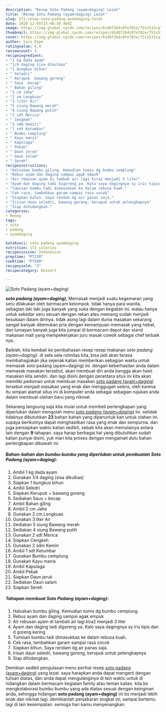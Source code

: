 ```yaml
---
description: "Resep Soto Padang (ayam+daging) Lezat"
title: "Resep Soto Padang (ayam+daging) Lezat"
slug: 271-resep-soto-padang-ayamdaging-lezat
date: 2020-12-05T23:48:59.404Z
image: https://img-global.cpcdn.com/recipes/61d0f2b4c0fe782e/751x532cq70/soto-padang-ayamdaging-foto-resep-utama.jpg
thumbnail: https://img-global.cpcdn.com/recipes/61d0f2b4c0fe782e/751x532cq70/soto-padang-ayamdaging-foto-resep-utama.jpg
cover: https://img-global.cpcdn.com/recipes/61d0f2b4c0fe782e/751x532cq70/soto-padang-ayamdaging-foto-resep-utama.jpg
author: Sara Pope
ratingvalue: 4.4
reviewcount: 3
recipeingredient:
- "1 kg dada ayam"
- "1/4 daging sisa dikulkas"
- "1 bungkus bihun"
- " Seledri"
- " Kerupuk  bawang goreng"
- " Saus  kecap"
- " Bahan giling"
- "2 cm Jahe"
- "2 cm Lengkuas"
- "3 liter Air"
- "5 siung Bawang merah"
- "4 siung Bawang putih"
- "2 sdt Merica"
- " Cengkeh"
- "2 sdm Kemiri"
- "1 sdt Ketumbar"
- " Bumbu cemplung"
- " Kayu manis"
- " Kapulaga"
- " Pekak"
- " Daun jeruk"
- " Daun salam"
- " Sereh"
recipeinstructions:
- "Haluskan bumbu giling. Kemudian tumis dg bumbu cemplung"
- "Rebus ayam dan daging sampai agak empuk"
- "Air rebusan ayam di tambah air lagi kira2 menjadi 3 liter"
- "Ayam dan daging tadi digoreng ya. Kalo saya dagingnya sy iris tipis dan d goreng kering"
- "Tumisan bumbu tadi dimasukkan ke dalam rebusa kuah."
- "Cek rasa, tambahkan garam sampai rasa cocok"
- "Siapkan bihun. Saya rendam dg air panas saja."
- "Irisan daun seledri, bawang goreng, kerupuk untuk pelengkapnya"
- "Siap dihidangkan."
categories:
- Resep
tags:
- soto
- padang
- ayamdaging

katakunci: soto padang ayamdaging 
nutrition: 172 calories
recipecuisine: Indonesian
preptime: "PT21M"
cooktime: "PT50M"
recipeyield: "3"
recipecategory: Dessert

---
```



![Soto Padang (ayam+daging)](https://img-global.cpcdn.com/recipes/61d0f2b4c0fe782e/751x532cq70/soto-padang-ayamdaging-foto-resep-utama.jpg)

<b><i>soto padang (ayam+daging)</i></b>, Memasak menjadi suatu kegemaran yang seru dilakukan oleh bermacam kelompok. tidak hanya para wanita, sebagian laki laki juga banyak yang suka dengan kegiatan ini. walau hanya untuk sekedar seru seruan dengan rekan atau memang sudah menjadi kesukaan dalam dirinya. tidak asing lagi dalam dunia masakan sekarang sangat banyak ditemukan pria dengan kemampuan memasak yang hebat, dan lumayan banyak juga kita jumpai di bermacam depot dan stand makanan mall yang mempekerjakan juru masak cowok sebagai chef terbaik nya.



Baiklah, kita kembali ke pembahasan resep resep makanan <i>soto padang (ayam+daging)</i>. di sela sela rutinitas kita, bisa jadi akan terasa membahagiakan jika sejenak kalian memberikan sebagian waktu untuk memasak soto padang (ayam+daging) ini. dengan keberhasilan anda dalam memasak masakan tersebut, akan membuat diri anda bangga akan hasil masakan kita sendiri. dan lagi disini dengan perantara situs ini kita akan memiliki pedoman untuk membuat masakan <u>soto padang (ayam+daging)</u> tersebut menjadi masakan yang enak dan menggugah selera, oleh karena itu simpan alamat situs ini di komputer anda sebagai sebagian rujukan anda dalam membuat olahan baru yang nikmat.


Sekarang langsung saja kita mulai untuk membeli perlengkapan yang diperlukan dalam mengolah menu <u><i>soto padang (ayam+daging)</i></u> ini. setidak tidaknya dibutuhkan <b>23</b> bahan bahan yang diperuntuk kan untuk olahan ini. supaya berikutnya dapat menghasilkan rasa yang enak dan sempurna. dan juga persiapkan waktu kalian sedikit, sebab kita akan memulainya antara lain dengan <b>9</b> tahapan. saya harap berbagai hal yang dibutuhkan sudah kalian punyai disini, yuk mari kita proses dengan mengamati dulu bahan perlengkapan dibawah ini.

<!--inarticleads1-->

##### Bahan-bahan dan bumbu-bumbu yang diperlukan untuk pembuatan Soto Padang (ayam+daging):

1. Ambil 1 kg dada ayam
1. Gunakan 1/4 daging (sisa dikulkas)
1. Siapkan 1 bungkus bihun
1. Ambil  Seledri
1. Siapkan  Kerupuk + bawang goreng
1. Sediakan  Saus + kecap
1. Ambil  Bahan giling
1. Ambil 2 cm Jahe
1. Gunakan 2 cm Lengkuas
1. Gunakan 3 liter Air
1. Sediakan 5 siung Bawang merah
1. Sediakan 4 siung Bawang putih
1. Gunakan 2 sdt Merica
1. Siapkan  Cengkeh
1. Gunakan 2 sdm Kemiri
1. Ambil 1 sdt Ketumbar
1. Gunakan  Bumbu cemplung
1. Gunakan  Kayu manis
1. Ambil  Kapulaga
1. Ambil  Pekak
1. Siapkan  Daun jeruk
1. Sediakan  Daun salam
1. Siapkan  Sereh




<!--inarticleads2-->

##### Tahapan membuat Soto Padang (ayam+daging):

1. Haluskan bumbu giling. Kemudian tumis dg bumbu cemplung
1. Rebus ayam dan daging sampai agak empuk
1. Air rebusan ayam di tambah air lagi kira2 menjadi 3 liter
1. Ayam dan daging tadi digoreng ya. Kalo saya dagingnya sy iris tipis dan d goreng kering
1. Tumisan bumbu tadi dimasukkan ke dalam rebusa kuah.
1. Cek rasa, tambahkan garam sampai rasa cocok
1. Siapkan bihun. Saya rendam dg air panas saja.
1. Irisan daun seledri, bawang goreng, kerupuk untuk pelengkapnya
1. Siap dihidangkan.




Demikian sedikit pengulasan menu perihal resep <u>soto padang (ayam+daging)</u> yang lezat. saya harapkan anda dapat mengerti dengan tulisan diatas, dan anda dapat mengulanginya di lain waktu untuk di hidangkan dalam bermacam kegiatan family atau teman kalian. kita bs mengkolaborasi bumbu bumbu yang ada diatas sesuai dengan keinginan anda, sehingga hidangan <b>soto padang (ayam+daging)</b> ini bs menjadi lebih enak dan nikmat lagi. demikianlah penjabaran singkat ini, sampai bertemu lagi di lain kesempatan. semoga hari kamu menyenangkan.
